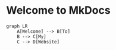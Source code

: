 # Welcome to MkDocs


```mermaid
graph LR
    A[Welcome] --> B[To]
    B --> C[My]
    C --> D[Website]
```
